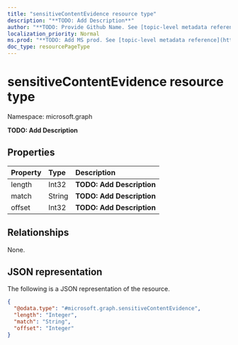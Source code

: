 ```yaml
---
title: "sensitiveContentEvidence resource type"
description: "**TODO: Add Description**"
author: "**TODO: Provide Github Name. See [topic-level metadata reference](https://msgo.azurewebsites.net/add/document/guidelines/metadata.html#topic-level-metadata)**"
localization_priority: Normal
ms.prod: "**TODO: Add MS prod. See [topic-level metadata reference](https://msgo.azurewebsites.net/add/document/guidelines/metadata.html#topic-level-metadata)**"
doc_type: resourcePageType
---
```


# sensitiveContentEvidence resource type

Namespace: microsoft.graph



**TODO: Add Description**

## Properties
|Property|Type|Description|
|:---|:---|:---|
|length|Int32|**TODO: Add Description**|
|match|String|**TODO: Add Description**|
|offset|Int32|**TODO: Add Description**|

## Relationships
None.

## JSON representation
The following is a JSON representation of the resource.
<!-- {
  "blockType": "resource",
  "@odata.type": "microsoft.graph.sensitiveContentEvidence"
}
-->
``` json
{
  "@odata.type": "#microsoft.graph.sensitiveContentEvidence",
  "length": "Integer",
  "match": "String",
  "offset": "Integer"
}
```

